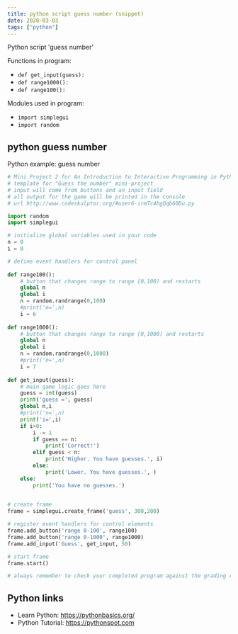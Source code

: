 ```yaml
---
title: python script guess number (snippet)
date: 2020-03-03
tags: ["python"]
---
```

Python script 'guess number'

Functions in program: 
* `def get_input(guess):`
* `def range1000():`
* `def range100():`

Modules used in program: 
* `import simplegui`
* `import random`

## python guess number

Python example: guess number

```python
# Mini Project 2 for An Introduction to Interactive Programming in Python
# template for "Guess the number" mini-project
# input will come from buttons and an input field
# all output for the game will be printed in the console
# url http://www.codeskulptor.org/#user6-irmTc4hgQqb60Du.py

import random
import simplegui

# initialize global variables used in your code
n = 0
i = 0

# define event handlers for control panel
    
def range100():
    # button that changes range to range [0,100) and restarts
    global n
    global i
    n = random.randrange(0,100)
    #print('n=',n)
    i = 6
    
def range1000():
    # button that changes range to range [0,1000) and restarts
    global n
    global i
    n = random.randrange(0,1000)
    #print('n=',n)
    i = 7
    
def get_input(guess):
    # main game logic goes here	
    guess = int(guess)
    print('guess =', guess)
    global n,i
    #print('n=',n)
    print('i=',i)
    if i>0:
        i -= 1
        if guess == n:
            print('Correct!')
        elif guess < n:
            print('Higher. You have guesses.', i)
        else:
            print('Lower. You have guesses.', )
    else:
        print('You have no guesses.')

    
# create frame
frame = simplegui.create_frame('guess', 300,200)

# register event handlers for control elements
frame.add_button('range 0-100', range100)
frame.add_button('range 0-1000', range1000)
frame.add_input('Guess', get_input, 50)

# start frame
frame.start()

# always remember to check your completed program against the grading rubric

```

## Python links

- Learn Python: https://pythonbasics.org/
- Python Tutorial: https://pythonspot.com
